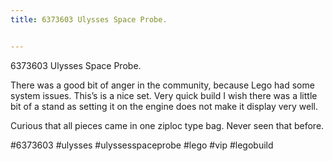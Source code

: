```yaml
---
title: 6373603 Ulysses Space Probe.


---
```


6373603 Ulysses Space Probe.

There was a good bit of anger in the community, because Lego had some system issues. This’s is a nice set. Very quick build
I wish there was a little bit of a stand as setting it on the engine does not make it display very well.

Curious that all pieces came in one ziploc type bag. Never seen that before.

#6373603 #ulysses #ulyssesspaceprobe #lego #vip #legobuild

<!-- Begin Gallery -->
<!-- End Gallery -->
